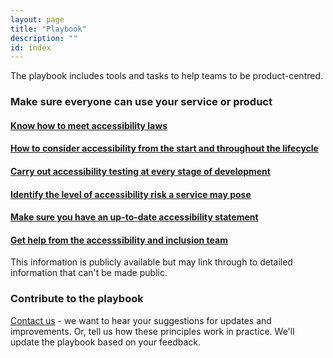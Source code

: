 ```yaml
---
layout: page
title: "Playbook"
description: ""
id: index
---
```


The playbook includes tools and tasks to help teams to be product-centred.  

<!-- 1. Understand the problem you're trying to solve  
[Read more about principle 1](https://ukhomeoffice.github.io/playbook/problem/)-->

<!-- 2. Know the value your product will bring  
[Read more about principle 2](https://ukhomeoffice.github.io/playbook/know-the-value-your-product-will-bring/)-->

<!-- 3. Design with users  
[Read more about principle 3](https://ukhomeoffice.github.io/playbook/be-user-centred/)-->

### Make sure everyone can use your service or product

#### [Know how to meet accessibility laws](https://ukhomeoffice.github.io/playbook/accessibility-law/)

#### [How to consider accessibility from the start and throughout the lifecycle](https://ukhomeoffice.github.io/playbook/accessibility-from-start/)

#### [Carry out accessibility testing at every stage of development](https://ukhomeoffice.github.io/playbook/accessibility-testing/)

#### [Identify the level of accessibility risk a service may pose](https://ukhomeoffice.github.io/playbook/accessibility-risk/)

#### [Make sure you have an up-to-date accessibility statement](https://ukhomeoffice.github.io/playbook/accessibility-statement/)

#### [Get help from the accesssibility and inclusion team](https://ukhomeoffice.github.io/playbook/accessibility-help/)


<!-- ### Establish your team  
[Have the right roles in place to work together](https://ukhomeoffice.github.io/playbook/team/)-->

<!-- ### Use appropriate delivery methods  
[How effective delivery helps to achieve your outcomes](https://ukhomeoffice.github.io/playbook/delivery-methods/)-->


<!-- 6. Iterate, improve and evaluate  
[Read more about principle 6](https://ukhomeoffice.github.io/playbook/delivery-methods/)-->

<!--7. Meet standards  
[Read more about principle 7](https://ukhomeoffice.github.io/playbook/standards-governance/)-->

<!--9. Collaborate and contribute  
[Read more about principle 9](https://ukhomeoffice.github.io/playbook/collaborate/)-->

<!--10. Share and reuse  
[Read more about principle 10](https://ukhomeoffice.github.io/playbook/share/)-->

<!--11. Keep users safe  
[Read more about principle 11](https://ukhomeoffice.github.io/playbook/safe/)-->

<!--12. Work in the open  
[Read more about principle 12](https://ukhomeoffice.github.io/playbook/open/)-->

<!--13. Choose the right technical approach  
[Read more about principle 13](https://ukhomeoffice.github.io/playbook/platforms-and-technology/)-->

This information is publicly available but may link through to detailed information that can't be made public.



### Contribute to the playbook
[Contact us](https://ukhomeoffice.github.io/playbook/contact/) - we want to hear your suggestions for updates and improvements. Or, tell us how these principles work in practice. We'll update the playbook based on your feedback. 
